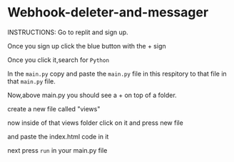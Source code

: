 # Webhook-deleter-and-messager




INSTRUCTIONS:
Go to replit and sign up.

Once you sign up click the blue button with the + sign

Once you click it,search for `Python` 

In the `main.py` copy and paste the `main.py` file in this respitory to that file in that `main.py` file.


Now,above main.py you should see a + on top of a folder.


create a new file called "views"

now inside of that views folder click on it and press new file

and paste the index.html code in it


next press `run` in your main.py file
